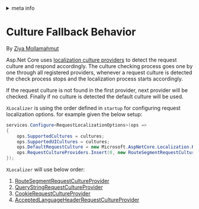<!-- meta tags details, will be assigned to meta tags inside header by js -->
<div id="meta-info">
<details><summary>meta info</summary>

> * Title: <i id="md-title">Culture Fallback Behavior</i>
> * Keywords: <i id="md-keywords">localization, asp.net-core, xlocalizer, culture,fallback,behavior</i>
> * Description: <i id="md-description">Learn how the app chooses the culture in a localized Asp.Net Core web app.</i>
> * Author: <i id="md-author">Ziya Mollamahmut</i>
> * Date: <i id="md-date">08-Aug-2020</i>
> * Image: <i id="md-image">https://github.com/LazZiya/Docs/raw/vNext/XLocalizer/v1.0/images/xlocalizer-logo.png</i>
> * Image-alt: <i id="md-image-alt">XLocalizer Logo</i>
> * Version: <i id="md-version">v1.0</i>

</details>
</div>

# Culture Fallback Behavior

By [Ziya Mollamahmut](https://github.com/LazZiya)

Asp.Net Core uses [localization culture providers][5] to detect the request culture and respond accordingly. The culture checking process goes one by one through all registered providers, whenever a request culture is detected the check process stops and the localization process starts accordingly.

If the request culture is not found in the first provider, next provider will be checked. Finally if no culture is detected the default culture will be used.

`XLocalizer` is using the order defined in `startup` for configuring request localization options. for example given the below setup:
````cs
services.Configure<RequestLocalizationOptions>(ops =>
{
    ops.SupportedCultures = cultures;
    ops.SupportedUICultures = cultures;
    ops.DefaultRequestCulture = new Microsoft.AspNetCore.Localization.RequestCulture("en");
    ops.RequestCultureProviders.Insert(0, new RouteSegmentRequestCultureProvider(cultures));
});
````

`XLocalizer` will use below order:
1) [RouteSegmentRequestCultureProvider][6]
2) [QueryStringRequestCultureProvider][7]
3) [CookieRequestCultureProvider][3]
4) [AcceptedLanguageHeaderRequestCultureProvider][4]


[6]: https://github.com/LazZiya/XLocalizer/blob/master/XLocalizer/Routing/RouteSegmentRequestCultureProvider.cs
[7]: https://docs.microsoft.com/en-us/dotnet/api/microsoft.aspnetcore.localization.querystringrequestcultureprovider
[3]: https://docs.microsoft.com/en-us/dotnet/api/microsoft.aspnetcore.localization.cookierequestcultureprovider
[4]: https://docs.microsoft.com/en-us/dotnet/api/microsoft.aspnetcore.localization.acceptlanguageheaderrequestcultureprovider
[5]: https://docs.microsoft.com/en-us/aspnet/core/fundamentals/localization-extensibility?view=aspnetcore-3.1#localization-culture-providers
